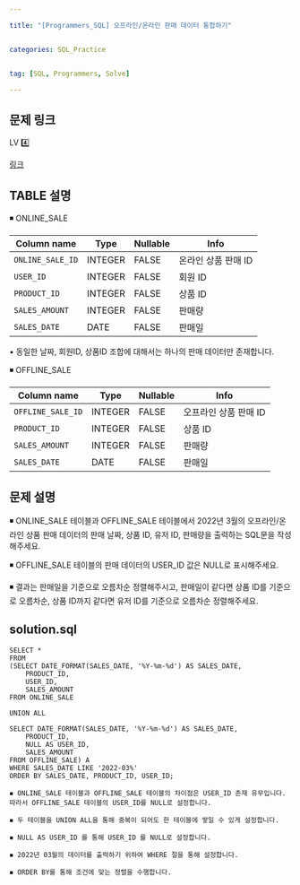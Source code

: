 ```yaml
---

title: "[Programmers_SQL] 오프라인/온라인 판매 데이터 통합하기"


categories: SQL_Practice


tag: [SQL, Programmers, Solve]

---
```


## 문제 링크

LV 4️⃣ 

[링크](https://school.programmers.co.kr/learn/courses/30/lessons/131537)

## TABLE 설명

◾ ONLINE_SALE

|Column name|Type|Nullable|Info|
|-|-|-|-|
|`ONLINE_SALE_ID`|INTEGER|FALSE|온라인 상품 판매 ID|
|`USER_ID`|INTEGER|FALSE|회원 ID|
|`PRODUCT_ID`|INTEGER|FALSE|상품 ID|
|`SALES_AMOUNT`|INTEGER|FALSE|판매량|
|`SALES_DATE`|DATE|FALSE|판매일|

▪ 동일한 날짜, 회원ID, 상품ID 조합에 대해서는 하나의 판매 데이터만 존재합니다. 

◾ OFFLINE_SALE

|Column name|Type|Nullable|Info|
|-|-|-|-|
|`OFFLINE_SALE_ID`|INTEGER|FALSE|오프라인 상품 판매 ID|
|`PRODUCT_ID`|INTEGER|FALSE|상품 ID|
|`SALES_AMOUNT`|INTEGER|FALSE|판매량|
|`SALES_DATE`|DATE|FALSE|판매일|

## 문제 설명

◾ ONLINE_SALE 테이블과 OFFLINE_SALE 테이블에서 2022년 3월의 오프라인/온라인 상품 판매 데이터의 판매 날짜, 상품 ID, 유저 ID, 판매량을 출력하는 SQL문을 작성해주세요. 

◾ OFFLINE_SALE 테이블의 판매 데이터의 USER_ID 값은 NULL로 표시해주세요. 

◾ 결과는 판매일을 기준으로 오름차순 정렬해주시고, 판매일이 같다면 상품 ID를 기준으로 오름차순, 상품 ID까지 같다면 유저 ID를 기준으로 오름차순 정렬해주세요. 

## solution.sql
    SELECT *
    FROM 
    (SELECT DATE_FORMAT(SALES_DATE, '%Y-%m-%d') AS SALES_DATE, 
        PRODUCT_ID, 
        USER_ID, 
        SALES_AMOUNT
    FROM ONLINE_SALE

    UNION ALL

    SELECT DATE_FORMAT(SALES_DATE, '%Y-%m-%d') AS SALES_DATE, 
        PRODUCT_ID, 
        NULL AS USER_ID, 
        SALES_AMOUNT
    FROM OFFLINE_SALE) A
    WHERE SALES_DATE LIKE '2022-03%'
    ORDER BY SALES_DATE, PRODUCT_ID, USER_ID;

```
◾ ONLINE_SALE 테이블과 OFFLINE_SALE 테이블의 차이점은 USER_ID 존재 유무입니다. 따라서 OFFLINE_SALE 테이블의 USER_ID를 NULL로 설정합니다. 

◾ 두 테이블을 UNION ALL을 통해 중복이 되어도 한 테이블에 쌓일 수 있게 설정합니다. 

◾ NULL AS USER_ID 를 통해 USER_ID 를 NULL로 설정합니다. 

◾ 2022년 03월의 데이터를 출력하기 위하여 WHERE 절을 통해 설정합니다. 

◾ ORDER BY를 통해 조건에 맞는 정렬을 수행합니다. 
```